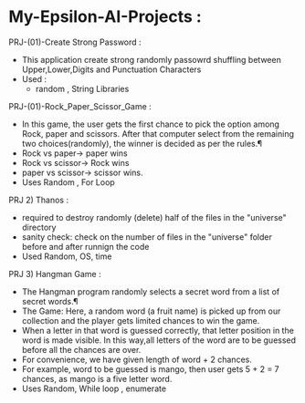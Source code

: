 # My-Epsilon-AI-Projects :
PRJ-(01)-Create Strong Password :
 * This application create strong randomly passowrd shuffling between Upper,Lower,Digits and Punctuation Characters
 * Used :
   * random , String Libraries

PRJ-(01)-Rock_Paper_Scissor_Game :
 * In this game, the user gets the first chance to pick the option among Rock, paper and scissors. After that computer select from the remaining two choices(randomly),      the winner is decided as per the rules.¶
  * Rock vs paper-> paper wins
  * Rock vs scissor-> Rock wins
  * paper vs scissor-> scissor wins.
  * Uses Random , For Loop

PRJ 2) Thanos :
  * required to destroy randomly (delete) half of the files in the "universe" directory
  * sanity check: check on the number of files in the "universe" folder before and after runnign the code
  * Used Random, OS, time 

PRJ 3) Hangman Game :
  * The Hangman program randomly selects a secret word from a list of secret words.¶
  * The Game: Here, a random word (a fruit name) is picked up from our collection and the player gets limited chances to win the game.
  * When a letter in that word is guessed correctly, that letter position in the word is made visible. In this way,all letters of the word are to be guessed before all       the chances are over.
  * For convenience, we have given length of word + 2 chances. 
  * For example, word to be guessed is mango, then user gets 5 + 2 = 7 chances, as mango is a five letter word.
  * Uses Random, While loop , enumerate
